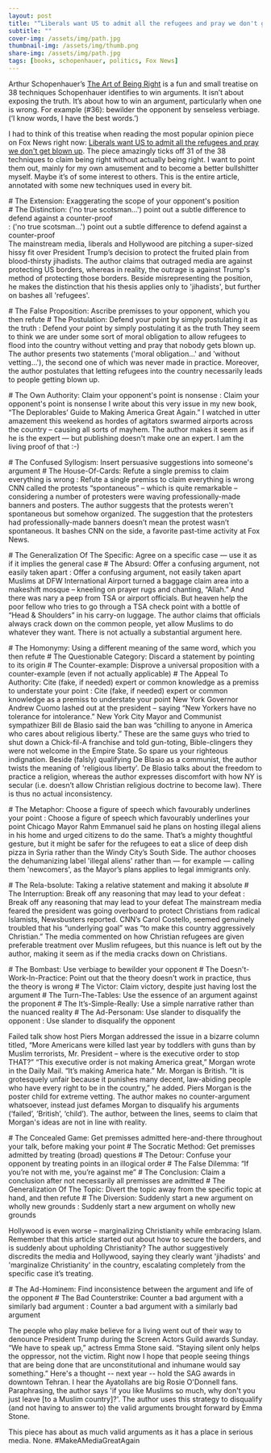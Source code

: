 ```yaml
---
layout: post
title: "“Liberals want US to admit all the refugees and pray we don't get blown up”"
subtitle: ""
cover-img: /assets/img/path.jpg
thumbnail-img: /assets/img/thumb.png
share-img: /assets/img/path.jpg
tags: [books, schopenhauer, politics, Fox News]
---
```


Arthur Schopenhauer’s [The Art of Being Right](https://en.wikipedia.org/wiki/The_Art_of_Being_Right) is a fun and small treatise on 38 techniques Schopenhauer identifies to win arguments. It isn’t about exposing the truth. It’s about how to win an argument, particularly when one is wrong. For example (#36): bewilder the opponent by senseless verbiage. (‘I know words, I have the best words.’)

I had to think of this treatise when reading the most popular opinion piece on Fox News right now: [Liberals want US to admit all the refugees and pray we don't get blown up](https://www.foxnews.com/opinion/liberals-want-us-to-admit-all-the-refugees-and-pray-we-dont-get-blown-up). The piece amazingly ticks off 31 of the 38 techniques to claim being right without actually being right. I want to point them out, mainly for my own amusement and to become a better bullshitter myself. Maybe it’s of some interest to others. This is the entire article, annotated with some new techniques used in every bit.

\# The Extension: Exaggerating the scope of your opponent's position  
\# The Distinction: ('no true scotsman...') point out a subtle difference to defend against a counter-proof  
: ('no true scotsman...') point out a subtle difference to defend against a counter-proof  
The mainstream media, liberals and Hollywood are pitching a super-sized hissy fit over President Trump’s decision to protect the fruited plain from blood-thirsty jihadists. The author claims that outraged media are against protecting US borders, whereas in reality, the outrage is against Trump's method of protecting those borders. Beside misrepresenting the position, he makes the distinction that his thesis applies only to 'jihadists', but further on bashes all 'refugees'.

\# The False Proposition: Ascribe premisses to your opponent, which you then refute
\# The Postulation: Defend your point by simply postulating it as the truth
: Defend your point by simply postulating it as the truth
They seem to think we are under some sort of moral obligation to allow refugees to flood into the country without vetting and pray that nobody gets blown up. The author presents two statements ('moral obligation...' and 'without vetting...'), the second one of which was never made in practice. Moreover, the author postulates that letting refugees into the country necessarily leads to people getting blown up.

\# The Own Authority: Claim your opponent's point is nonsense
: Claim your opponent's point is nonsense
I write about this very issue in my new book, “The Deplorables’ Guide to Making America Great Again.” I watched in utter amazement this weekend as hordes of agitators swarmed airports across the country – causing all sorts of mayhem. The author makes it seem as if he is the expert — but publishing doesn't make one an expert. I am the living proof of that :-)

\# The Confused Syllogism: Insert persuasive suggestions into someone's argument
\# The House-Of-Cards: Refute a single premiss to claim everything is wrong
: Refute a single premiss to claim everything is wrong
CNN called the protests “spontaneous” – which is quite remarkable – considering a number of protesters were waving professionally-made banners and posters. The author suggests that the protests weren't spontaneous but somehow organized. The suggestion that the protesters had professionally-made banners doesn’t mean the protest wasn’t spontaneous. It bashes CNN on the side, a favorite past-time activity at Fox News.

\# The Generalization Of The Specific: Agree on a specific case — use it as if it implies the general case
\# The Absurd: Offer a confusing argument, not easily taken apart
: Offer a confusing argument, not easily taken apart
Muslims at DFW International Airport turned a baggage claim area into a makeshift mosque – kneeling on prayer rugs and chanting, “Allah.” And there was nary a peep from TSA or airport officials. But heaven help the poor fellow who tries to go through a TSA check point with a bottle of “Head & Shoulders” in his carry-on luggage. The author claims that officials always crack down on the common people, yet allow Muslims to do whatever they want. There is not actually a substantial argument here.

\# The Homonymy: Using a different meaning of the same word, which you then refute
\# The Questionable Category: Discard a statement by pointing to its origin
\# The Counter-example: Disprove a universal proposition with a counter-example (even if not actually applicable)
\# The Appeal To Authority: Cite (fake, if needed) expert or common knowledge as a premiss to understate your point
: Cite (fake, if needed) expert or common knowledge as a premiss to understate your point
New York Governor Andrew Cuomo lashed out at the president – saying “New Yorkers have no tolerance for intolerance.” New York City Mayor and Communist sympathizer Bill de Blasio said the ban was “chilling to anyone in America who cares about religious liberty.” These are the same guys who tried to shut down a Chick-fil-A franchise and told gun-toting, Bible-clingers they were not welcome in the Empire State. So spare us your righteous indignation. Beside (falsly) qualifying De Blasio as a communist, the author twists the meaning of 'religious liberty'. De Blasio talks about the freedom to practice a religion, whereas the author expresses discomfort with how NY is secular (i.e. doesn’t allow Christian religious doctrine to become law). There is thus no actual inconsistency.

\# The Metaphor: Choose a figure of speech which favourably underlines your point
: Choose a figure of speech which favourably underlines your point
Chicago Mayor Rahm Emmanuel said he plans on hosting illegal aliens in his home and urged citizens to do the same. That’s a mighty thoughtful gesture, but it might be safer for the refugees to eat a slice of deep dish pizza in Syria rather than the Windy City’s South Side. The author chooses the dehumanizing label 'illegal aliens' rather than — for example — calling them 'newcomers', as the Mayor’s plans applies to legal immigrants only.

\# The Rela-bsolute: Taking a relative statement and making it absolute
\# The Interruption: Break off any reasoning that may lead to your defeat
: Break off any reasoning that may lead to your defeat
The mainstream media feared the president was going overboard to protect Christians from radical Islamists, Newsbusters reported. CNN’s Carol Costello, seemed genuinely troubled that his “underlying goal” was “to make this country aggressively Christian.” The media commented on how Christian refugees are given preferable treatment over Muslim refugees, but this nuance is left out by the author, making it seem as if the media cracks down on Christians.

\# The Bombast: Use verbiage to bewilder your opponent
\# The Doesn't-Work-In-Practice: Point out that the theory doesn't work in practice, thus the theory is wrong
\# The Victor: Claim victory, despite just having lost the argument
\# The Turn-The-Tables: Use the essence of an argument against the proponent
\# The It’s-Simple-Really: Use a simple narrative rather than the nuanced reality
\# The Ad-Personam: Use slander to disqualify the opponent
: Use slander to disqualify the opponent

Failed talk show host Piers Morgan addressed the issue in a bizarre column titled, “More Americans were killed last year by toddlers with guns than by Muslim terrorists, Mr. President – where is the executive order to stop THAT?” “This executive order is not making America great,” Morgan wrote in the Daily Mail. “It’s making America hate.” Mr. Morgan is British. “It is grotesquely unfair because it punishes many decent, law-abiding people who have every right to be in the country,” he added. Piers Morgan is the poster child for extreme vetting. The author makes no counter-argument whatsoever, instead just defames Morgan to disqualify his arguments (‘failed’, ‘British’, ‘child’). The author, between the lines, seems to claim that Morgan's ideas are not in line with reality.

\# The Concealed Game: Get premisses admitted here-and-there throughout your talk, before making your point
\# The Socratic Method: Get premisses admitted by treating (broad) questions
\# The Detour: Confuse your opponent by treating points in an illogical order
\# The False Dilemma: “If you’re not with me, you’re against me”
\# The Conclusion: Claim a conclusion after not necessarily all premisses are admitted
\# The Generalization Of The Topic: Divert the topic away from the specific topic at hand, and then refute
\# The Diversion: Suddenly start a new argument on wholly new grounds
: Suddenly start a new argument on wholly new grounds

Hollywood is even worse – marginalizing Christianity while embracing Islam. Remember that this article started out about how to secure the borders, and is suddenly about upholding Christianity? The author suggestively discredits the media and Hollywood, saying they clearly want 'jihadists' and 'marginalize Christianity' in the country, escalating completely from the specific case it’s treating.

\# The Ad-Hominem: Find inconsistence between the argument and life of the opponent
\# The Bad Counterstrike: Counter a bad argument with a similarly bad argument
: Counter a bad argument with a similarly bad argument

The people who play make believe for a living went out of their way to denounce President Trump during the Screen Actors Guild awards Sunday. “We have to speak up,” actress Emma Stone said. “Staying silent only helps the oppressor, not the victim. Right now I hope that people seeing things that are being done that are unconstitutional and inhumane would say something.” Here's a thought -- next year -- hold the SAG awards in downtown Tehran. I hear the Ayatollahs are big Rosie O'Donnell fans. Paraphrasing, the author says 'if you like Muslims so much, why don't you just leave [to a Muslim country]?'. The author uses this strategy to disqualify (and not having to answer to) the valid arguments brought forward by Emma Stone.

This piece has about as much valid arguments as it has a place in serious media. None. #MakeAMediaGreatAgain
